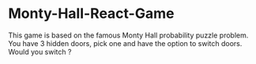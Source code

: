 # Monty-Hall-React-Game
This game is based on the famous Monty Hall probability puzzle problem. You have 3 hidden doors, pick one and have the option to switch doors. Would you switch ?
